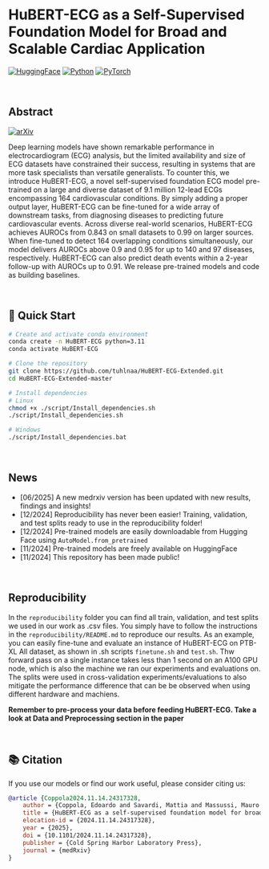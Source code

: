 # HuBERT-ECG as a Self-Supervised Foundation Model for Broad and Scalable Cardiac Application

[![HuggingFace](https://img.shields.io/badge/HuggingFace-Model-FFD21E?logo=huggingface)](https://huggingface.co/Edoardo-BS)
[![Python](https://img.shields.io/badge/Python-3.11%2B-3776AB?logo=python)](https://pytorch.org/)
[![PyTorch](https://img.shields.io/badge/PyTorch-2.6%2B-EE4C2C?logo=pytorch)](https://pytorch.org/)

<br>

## Abstract

[![arXiv](https://img.shields.io/badge/medRxiv-2024.11.14.24317328-B31B1B?logo=arxiv)](https://www.medrxiv.org/content/10.1101/2024.11.14.24317328v2)

Deep learning models have shown remarkable performance in electrocardiogram (ECG) analysis, but the limited availability and size of ECG datasets have constrained their success, resulting in systems that are more task specialists than versatile generalists. To counter this, we introduce HuBERT-ECG, a novel self-supervised foundation ECG model pre-trained on a large and diverse dataset of 9.1 million 12-lead ECGs encompassing 164 cardiovascular conditions. By simply adding a proper output layer, HuBERT-ECG can be fine-tuned for a wide array of downstream tasks, from diagnosing diseases to predicting future cardiovascular events. Across diverse real-world scenarios, HuBERT-ECG achieves AUROCs from 0.843 on small datasets to 0.99 on larger sources. When fine-tuned to detect 164 overlapping conditions simultaneously, our model delivers AUROCs above 0.9 and 0.95 for up to 140 and 97 diseases, respectively. HuBERT-ECG can also predict death events within a 2-year follow-up with AUROCs up to 0.91. We release pre-trained models and code as building baselines.

<br>

## 🚀 Quick Start

```bash
# Create and activate conda environment
conda create -n HuBERT-ECG python=3.11
conda activate HuBERT-ECG

# Clone the repository
git clone https://github.com/tuhlnaa/HuBERT-ECG-Extended.git
cd HuBERT-ECG-Extended-master

# Install dependencies
# Linux
chmod +x ./script/Install_dependencies.sh
./script/Install_dependencies.sh

# Windows
./script/Install_dependencies.bat
```

<br>

## News
- [06/2025] A new medrxiv version has been updated with new results, findings and insights!
- [12/2024] Reproducibility has never been easier! Training, validation, and test splits ready to use in the reproducibility folder!
- [12/2024] Pre-trained models are easily downloadable from Hugging Face using `AutoModel.from_pretrained`
- [11/2024] Pre-trained models are freely available on HuggingFace
- [11/2024] This repository has been made public!

<br>

## Reproducibility
In the `reproducibility` folder you can find all train, validation, and test splits we used in our work as .csv files. You simply have to follow the instructions in the `reproducibility/README.md` to reproduce our results.
As an example, you can easily fine-tune and evaluate an instance of HuBERT-ECG on PTB-XL All dataset, as shown in .sh scripts `finetune.sh` and `test.sh`.
Thw forward pass on a single instance takes less than 1 second on an A100 GPU node, which is also the machine we ran our experiments and evaluations on.
The splits were used in cross-validation experiments/evaluations to also mitigate the performance difference that can be be observed when using different hardware and machiens.

**Remember to pre-process your data before feeding HuBERT-ECG. Take a look at Data and Preprocessing section in the paper**

<br>

## 📚 Citation
If you use our models or find our work useful, please consider citing us:
```bibtex
@article {Coppola2024.11.14.24317328,
	author = {Coppola, Edoardo and Savardi, Mattia and Massussi, Mauro and Adamo, Marianna and Metra, Marco and Signoroni, Alberto},
	title = {HuBERT-ECG as a self-supervised foundation model for broad and scalable cardiac applications},
	elocation-id = {2024.11.14.24317328},
	year = {2025},
	doi = {10.1101/2024.11.14.24317328},
	publisher = {Cold Spring Harbor Laboratory Press},
	journal = {medRxiv}
}

```


